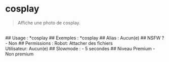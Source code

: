 # cosplay

> Affiche une photo de cosplay.

<br>
## Usage :
*cosplay
## Exemples :
*cosplay
## Alias :
Aucun(e)
## NSFW ?
- Non
## Permissions :
Robot: Attacher des fichiers
<br>
Utilisateur: Aucun(e)
## Slowmode :
- 5 secondes
## Niveau Premium
- Non premium